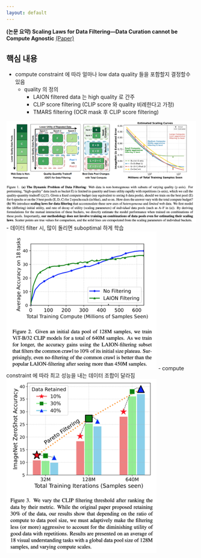 ```yaml
---
layout: default
---
```


**(논문 요약) Scaling Laws for Data Filtering—Data Curation cannot be Compute Agnostic** [(Paper)](https://arxiv.org/pdf/2404.07177)

## 핵심 내용
- compute constraint 에 따라 얼마나 low data quality 들을 포함할지 결정할수 있음
   - quality 의 정의
      - LAION filtered data 는 high quality 로 간주
      - CLIP score filtering (CLIP score 와 quality 비례한다고 가정)
      - TMARS filtering (OCR mask 후 CLIP score filtering)  
<img src="./data/papers/datafiltering/concept.png" width="800" />
- 데이터 filter 시, 많이 돌리면 suboptimal 하게 학습  
<img src="./data/papers/datafiltering/training.png" width="400" />
- compute constraint 에 따라 최고 성능을 내는 데이터 조합이 달라짐  
<img src="./data/papers/datafiltering/best.png" width="400" />
